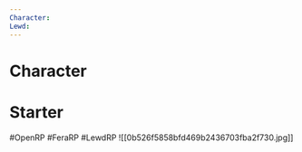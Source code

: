 ```yaml
---
Character: 
Lewd: 
---
```

# Character


# Starter


#OpenRP #FeraRP #LewdRP
![[0b526f5858bfd469b2436703fba2f730.jpg]]